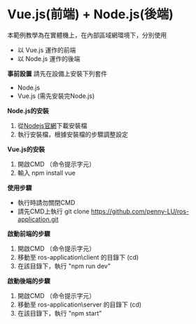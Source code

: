 # Vue.js(前端) + Node.js(後端)
本範例教學為在實體機上，在內部區域網環境下，分別使用

* 以 Vue.js 運作的前端
* 以 Node.js 運作的後端 

**事前設置**
請先在設備上安裝下列套件

* Node.js
* Vue.js (需先安裝完Node.js)

**Node.js的安裝**
1. 從[Nodejs官網](https://nodejs.org/en/download/)下載安裝檔
2. 執行安裝檔，根據安裝檔的步驟調整設定

**Vue.js的安裝**
1. 開啟CMD （命令提示字元）
2. 輸入 npm install vue


**使用步驟**
* 執行時請勿關閉CMD
* 請先CMD上執行 git clone https://github.com/penny-LU/ros-application.git

**啟動前端的步驟**
1. 開啟CMD （命令提示字元）
2. 移動至 ros-application\client 的目錄下 (cd)
3. 在該目錄下，執行 "npm run dev"

**啟動後端的步驟**
1. 開啟CMD （命令提示字元）
2. 移動至 ros-application\server 的目錄下 (cd)
3. 在該目錄下，執行 "npm start"
